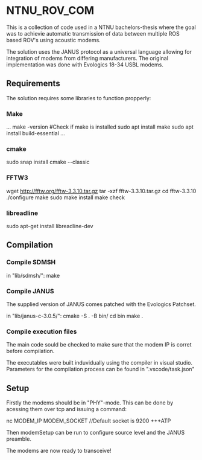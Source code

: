 # NTNU_ROV_COM
This is a collection of code used in a NTNU bachelors-thesis where the goal was to achievie automatic transmission of data between multiple ROS based ROV's using acoustic modems.

The solution uses the JANUS protocol as a universal language allowing for integration of modems from differing manufacturers. The original implementation was done with Evologics 18-34 USBL modems.

## Requirements
The solution requires some libraries to function propperly:

### Make
...
make -version #Check if make is installed
sudo apt install make
sudo apt install build-essential
...
### cmake
sudo snap install cmake --classic

### FFTW3
wget http://fftw.org/fftw-3.3.10.tar.gz
tar -xzf fftw-3.3.10.tar.gz
cd fftw-3.3.10
./configure
make
sudo make install
make check

### libreadline
sudo apt-get install libreadline-dev

## Compilation
### Compile SDMSH
in "lib/sdmsh/":
make

### Compile JANUS
The supplied version of JANUS comes patched with the Evologics Patchset.

in "lib/janus-c-3.0.5/":
cmake -S . -B bin/
cd bin
make .

### Compile execution files
The main code sould be checked to make sure that the modem IP is corret before compilation.

The executables were built induvidually using the compiler in visual studio. Parameters for the compilation process can be found in ".vscode/task.json"

## Setup

Firstly the modems should be in "PHY"-mode. This can be done by acessing them over tcp and issuing a command:

nc MODEM_IP MODEM_SOCKET //Default socket is 9200
+++ATP

Then modemSetup can be run to configure source level and the JANUS preamble.

The modems are now ready to transceive!